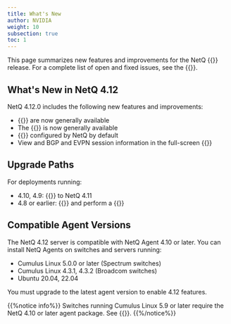 ```yaml
---
title: What's New
author: NVIDIA
weight: 10
subsection: true
toc: 1
---
```


This page summarizes new features and improvements for the NetQ {{<version>}} release. For a complete list of open and fixed issues, see the {{<link title="NVIDIA NetQ 4.12 Release Notes" text="release notes">}}.

## What's New in NetQ 4.12

NetQ 4.12.0 includes the following new features and improvements:

- {{<link title="Validate Network Protocol and Service Operations/#topology-validations" text="Topology validations">}} are now generally available
- The {{<link title="Network Topology" text="topology view">}} is now generally available
- {{<link title="Threshold-Crossing Events Reference" text="Threshold-Crossing Events">}} configured by NetQ by default
- View and BGP and EVPN session information in the full-screen {{<link title="Switches" text="switch dashboard">}}

## Upgrade Paths

For deployments running:

- 4.10, 4.9: {{<link title="Upgrade NetQ Virtual Machines" text="upgrade directly">}} to NetQ 4.11
- 4.8 or earlier: {{<link title="Back Up and Restore NetQ" text="back up your NetQ data">}} and perform a {{<link title="Install the NetQ System" text="new installation">}}

## Compatible Agent Versions

The NetQ 4.12 server is compatible with NetQ Agent 4.10 or later. You can install NetQ Agents on switches and servers running:

- Cumulus Linux 5.0.0 or later (Spectrum switches)
- Cumulus Linux 4.3.1, 4.3.2 (Broadcom switches)
- Ubuntu 20.04, 22.04

You must upgrade to the latest agent version to enable 4.12 features.

{{%notice info%}}
Switches running Cumulus Linux 5.9 or later require the NetQ 4.10 or later agent package. See {{<exlink url="https://docs.nvidia.com/networking-ethernet-software/cumulus-netq/Installation-Management/Install-NetQ/Install-NetQ-Agents/" text="Install NetQ Agents">}}.
{{%/notice%}}
